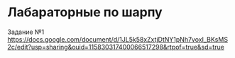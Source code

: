 # Лабараторные по шарпу


Задание №1
https://docs.google.com/document/d/1JL5k58xZxtjDtNY1pNh7voxI_BKsMS2c/edit?usp=sharing&ouid=115830317400066517298&rtpof=true&sd=true
